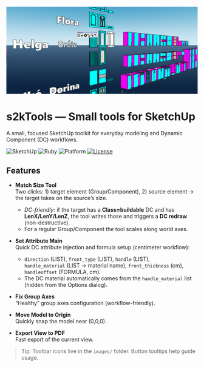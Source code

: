 ![Project banner](./cover.png)

# s2kTools — Small tools for SketchUp

A small, focused SketchUp toolkit for everyday modeling and Dynamic Component (DC) workflows.

![SketchUp](https://img.shields.io/badge/SketchUp-2021–2024+-blue)
![Ruby](https://img.shields.io/badge/Ruby-3.2.x-informational)
![Platform](https://img.shields.io/badge/Windows-10/11-green)
[![License](https://img.shields.io/badge/License-MIT-lightgrey)](#license)

## Features

- **Match Size Tool**  
  Two clicks: 1) target element (Group/Component), 2) source element → the target takes on the source’s size.  
  - *DC-friendly*: if the target has a **Class=buildable** DC and has **LenX/LenY/LenZ**, the tool writes those and triggers a **DC redraw** (non-destructive).
  - For a regular Group/Component the tool scales along world axes.

- **Set Attribute Main**  
  Quick DC attribute injection and formula setup (centimeter workflow):
  - `direction` (LIST), `front_type` (LIST), `handle` (LIST),  
    `handle_material` (LIST → material name), `front_thickness` (cm),  
    `handleoffset` (FORMULA, cm).
  - The DC material automatically comes from the `handle_material` list (hidden from the Options dialog).

- **Fix Group Axes**  
  “Healthy” group axes configuration (workflow-friendly).

- **Move Model to Origin**  
  Quickly snap the model near (0,0,0).

- **Export View to PDF**  
  Fast export of the current view.

> Tip: Toolbar icons live in the `images/` folder. Button tooltips help guide usage.

